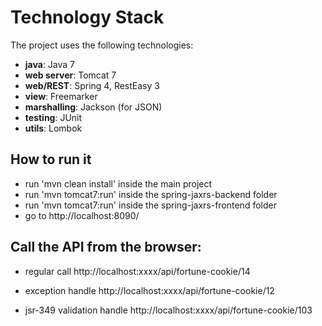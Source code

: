 # Technology Stack

The project uses the following technologies:
- **java**: Java 7
- **web server**: Tomcat 7
- **web/REST**: Spring 4, RestEasy 3
- **view**: Freemarker
- **marshalling**: Jackson (for JSON)
- **testing**: JUnit
- **utils**: Lombok

## How to run it
* run 'mvn clean install' inside the main project
* run 'mvn tomcat7:run' inside the spring-jaxrs-backend folder
* run 'mvn tomcat7:run' inside the spring-jaxrs-frontend folder
* go to http://localhost:8090/

## Call the API from the browser:

- regular call
http://localhost:xxxx/api/fortune-cookie/14

- exception handle
http://localhost:xxxx/api/fortune-cookie/12

- jsr-349 validation handle
http://localhost:xxxx/api/fortune-cookie/103